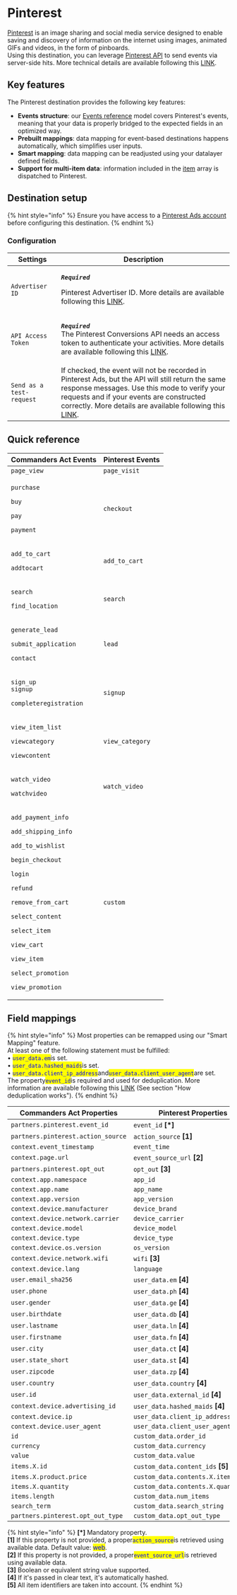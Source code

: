 # Pinterest

[Pinterest](https://www.pinterest.com) is an image sharing and social media service designed to enable saving and discovery of information on the internet using images, animated GIFs and videos, in the form of pinboards.\
Using this destination, you can leverage [Pinterest API](https://developers.pinterest.com/docs/conversions/conversion-management/#Tracking%20conversions%20with%20the%20Pinterest%20API) to send events via server-side hits. More technical details are available following this [LINK](https://developers.pinterest.com/docs/api/v5/#tag/conversion\_events).

## Key features

The Pinterest destination provides the following key features:

* **Events structure**: our [Events reference](https://community.commandersact.com/platform-x/developers/tracking/events-reference) model covers Pinterest's events, meaning that your data is properly bridged to the expected fields in an optimized way.
* **Prebuilt mappings**: data mapping for event-based destinations happens automatically, which simplifies user inputs.
* **Smart mapping**: data mapping can be readjusted using your datalayer defined fields.&#x20;
* **Support for multi-item data**: information included in the [item](https://community.commandersact.com/platform-x/developers/tracking/events-reference#item) array is dispatched to Pinterest.

## Destination setup

{% hint style="info" %}
Ensure you have access to a [Pinterest Ads account](https://ads.pinterest.com) before configuring this destination.
{% endhint %}

### Configuration

| Settings                 | Description                                                                                                                                                                                                                                                                                                                                                                               |
| ------------------------ | ----------------------------------------------------------------------------------------------------------------------------------------------------------------------------------------------------------------------------------------------------------------------------------------------------------------------------------------------------------------------------------------- |
| `Advertiser ID`          | <p><em><strong><code>Required</code></strong></em></p><p>Pinterest Advertiser ID. More details are available following this <a href="https://developers.pinterest.com/docs/conversions/3rd-party-api-integrations/#Getting%20your%20Access%20Token%20and%20Advertiser%20ID">LINK</a>.</p>                                                                                                 |
| `API Access Token`       | <p><em><strong><code>Required</code></strong></em><br><em><strong><code></code></strong></em>The Pinterest Conversions API needs an access token to authenticate your activities. More details are available following this <a href="https://developers.pinterest.com/docs/conversions/3rd-party-api-integrations/#Getting%20your%20Access%20Token%20and%20Advertiser%20ID">LINK</a>.</p> |
| `Send as a test-request` | If checked, the event will not be recorded in Pinterest Ads, but the API will still return the same response messages. Use this mode to verify your requests and if your events are constructed correctly. More details are available following this [LINK](https://developers.pinterest.com/docs/conversions/conversion-management/#Testing%20your%20request).                           |

## Quick reference

| Commanders Act Events                                                                                                                                                                                                                                                                                                                                                                                                                  | Pinterest Events |
| -------------------------------------------------------------------------------------------------------------------------------------------------------------------------------------------------------------------------------------------------------------------------------------------------------------------------------------------------------------------------------------------------------------------------------------- | ---------------- |
| `page_view`                                                                                                                                                                                                                                                                                                                                                                                                                            | `page_visit`     |
| <p><code>purchase</code></p><p><code>buy</code></p><p><code>pay</code></p><p><code>payment</code></p>                                                                                                                                                                                                                                                                                                                                  | `checkout`       |
| <p><code>add_to_cart</code></p><p><code>addtocart</code></p>                                                                                                                                                                                                                                                                                                                                                                           | `add_to_cart`    |
| <p><code>search</code></p><p><code>find_location</code></p>                                                                                                                                                                                                                                                                                                                                                                            | `search`         |
| <p><code>generate_lead</code></p><p><code>submit_application</code></p><p><code>contact</code></p>                                                                                                                                                                                                                                                                                                                                     | `lead`           |
| <p><code>sign_up</code><br><code>signup</code></p><p><code>completeregistration</code></p>                                                                                                                                                                                                                                                                                                                                             | `signup`         |
| <p><code>view_item_list</code></p><p><code>viewcategory</code></p><p><code>viewcontent</code></p>                                                                                                                                                                                                                                                                                                                                      | `view_category`  |
| <p><code>watch_video</code></p><p><code>watchvideo</code></p>                                                                                                                                                                                                                                                                                                                                                                          | `watch_video`    |
| <p><code>add_payment_info</code></p><p><code>add_shipping_info</code></p><p><code>add_to_wishlist</code></p><p><code>begin_checkout</code></p><p><code>login</code></p><p><code>refund</code></p><p><code>remove_from_cart</code></p><p><code>select_content</code></p><p><code>select_item</code></p><p><code>view_cart</code></p><p><code>view_item</code></p><p><code>select_promotion</code></p><p><code>view_promotion</code></p> | `custom`         |

## Field mappings

{% hint style="info" %}
Most properties can be remapped using our "Smart Mapping" feature.\
At least one of the following statement must be fulfilled:\
• <mark style="color:blue;">`user_data.em`</mark>is set.\
• <mark style="color:blue;">`user_data.hashed_maids`</mark>is set.\
• <mark style="color:blue;">`user_data.client_ip_address`</mark>and<mark style="color:blue;">`user_data.client_user_agent`</mark>are set.\
The property<mark style="color:blue;">`event_id`</mark>is required and used for deduplication. More information are available following this [LINK](https://developers.pinterest.com/docs/conversions/conversion-management/#How%20deduplication%20works#%0AHow%20deduplication%20works) (See section "How deduplication works").&#x20;
{% endhint %}

| Commanders Act Properties          | Pinterest Properties                |
| ---------------------------------- | ----------------------------------- |
| `partners.pinterest.event_id`      | `event_id` **\[\*]**                |
| `partners.pinterest.action_source` | `action_source` **\[1]**            |
| `context.event_timestamp`          | `event_time`                        |
| `context.page.url`                 | `event_source_url` **\[2]**         |
| `partners.pinterest.opt_out`       | `opt_out` **\[3]**                  |
| `context.app.namespace`            | `app_id`                            |
| `context.app.name`                 | `app_name`                          |
| `context.app.version`              | `app_version`                       |
| `context.device.manufacturer`      | `device_brand`                      |
| `context.device.network.carrier`   | `device_carrier`                    |
| `context.device.model`             | `device_model`                      |
| `context.device.type`              | `device_type`                       |
| `context.device.os.version`        | `os_version`                        |
| `context.device.network.wifi`      | `wifi` **\[3]**                     |
| `context.device.lang`              | `language`                          |
| `user.email_sha256`                | `user_data.em` **\[4]**             |
| `user.phone`                       | `user_data.ph` **\[4]**             |
| `user.gender`                      | `user_data.ge` **\[4]**             |
| `user.birthdate`                   | `user_data.db` **\[4]**             |
| `user.lastname`                    | `user_data.ln` **\[4]**             |
| `user.firstname`                   | `user_data.fn` **\[4]**             |
| `user.city`                        | `user_data.ct` **\[4]**             |
| `user.state_short`                 | `user_data.st` **\[4]**             |
| `user.zipcode`                     | `user_data.zp` **\[4]**             |
| `user.country`                     | `user_data.country` **\[4]**        |
| `user.id`                          | `user_data.external_id` **\[4]**    |
| `context.device.advertising_id`    | `user_data.hashed_maids` **\[4]**   |
| `context.device.ip`                | `user_data.client_ip_address`       |
| `context.device.user_agent`        | `user_data.client_user_agent`       |
| `id`                               | `custom_data.order_id`              |
| `currency`                         | `custom_data.currency`              |
| `value`                            | `custom_data.value`                 |
| `items.X.id`                       | `custom_data.content_ids` **\[5]**  |
| `items.X.product.price`            | `custom_data.contents.X.item_price` |
| `items.X.quantity`                 | `custom_data.contents.X.quantity`   |
| `items.length`                     | `custom_data.num_items`             |
| `search_term`                      | `custom_data.search_string`         |
| `partners.pinterest.opt_out_type`  | `custom_data.opt_out_type`          |

{% hint style="info" %}
**\[\*]** Mandatory property.\
**\[1]** If this property is not provided, a proper<mark style="color:blue;">`action_source`</mark>is retrieved using available data. Default value: <mark style="color:blue;">web</mark>.\
**\[2]** If this property is not provided, a proper<mark style="color:blue;">`event_source_url`</mark>is retrieved using available data.\
**\[3]** Boolean or equivalent string value supported.\
**\[4]** If it's passed in clear text, it's automatically hashed.\
**\[5]** All item identifiers are taken into account.
{% endhint %}
